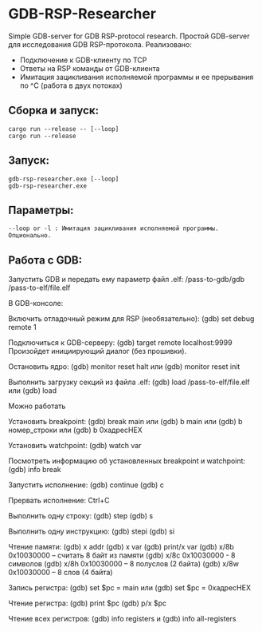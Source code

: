 # GDB-RSP-Researcher

Simple GDB-server for GDB RSP-protocol research.
Простой GDB-server для исследования GDB RSP-протокола.
Реализовано:
* Подключение к GDB-клиенту по TCP
* Ответы на RSP команды от GDB-клиента
* Имитация зацикливания исполняемой программы и ее прерывания по ^C (работа в двух потоках)

## Сборка и запуск:
	cargo run --release -- [--loop]
	cargo run --release

## Запуск:
	gdb-rsp-researcher.exe [--loop]
	gdb-rsp-researcher.exe

## Параметры:
	--loop or -l : Имитация зацикливания исполняемой программы. Опционально.

## Работа с GDB:
Запустить GDB и передать ему параметр файл .elf:
	/pass-to-gdb/gdb /pass-to-elf/file.elf

В GDB-консоле:

Включить отладочный режим для RSP (необязательно):
	(gdb) set debug remote 1

Подключиться к GDB-серверу:
	(gdb) target remote localhost:9999
	Произойдет инициирующий диалог (без прошивки).

Остановить ядро:
	(gdb) monitor reset halt
	или
	(gdb) monitor reset init

Выполнить загрузку секций из файла .elf:
	(gdb) load /pass-to-elf/file.elf
	или
	(gdb) load


Можно работать

Установить breakpoint:
	(gdb) break main
	или
	(gdb) b main
	или
	(gdb) b номер_строки
	или
	(gdb) b 0xадресHEX

Установить watchpoint:
	(gdb) watch var

Посмотреть информацию об установленных breakpoint и watchpoint:
	(gdb) info break

Запустить исполнение:
	(gdb) continue
	(gdb) c

Прервать исполнение: Ctrl+C

Выполнить одну строку:
	(gdb) step
	(gdb) s

Выполнить одну инструкцию:
	(gdb) stepi
	(gdb) si

Чтение памяти:
	(gdb) x addr
	(gdb) x var
	(gdb) print/x var
	(gdb) x/8b 0x10030000 – считать 8 байт из памяти
	(gdb) x/8c 0x10030000 - 8 символов
	(gdb) x/8h 0x10030000 – 8 полуслов (2 байта)
	(gdb) x/8w 0x10030000 – 8 слов (4 байта)

Запись регистра:
	(gdb) set $pc = main
	или
	(gdb) set $pc = 0xадресHEX

Чтение регистра:
	(gdb) print $pc
	(gdb) p/x $pc

Чтение всех регистров:
	(gdb) info registers
	и
	(gdb) info all-registers
